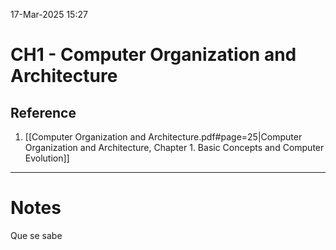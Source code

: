 17-Mar-2025 15:27
# CH1 - Computer Organization and Architecture

## Reference

1. [[Computer Organization and Architecture.pdf#page=25|Computer Organization and Architecture, Chapter 1. Basic Concepts and Computer Evolution]]
---
# Notes
Que se sabe


